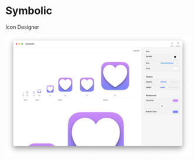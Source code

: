 ---
---

# Symbolic

<div class="header">
    <p class="tagline">Icon Designer</p>
    <img class="hero" src="/images/main.png" width="800">
</div>
